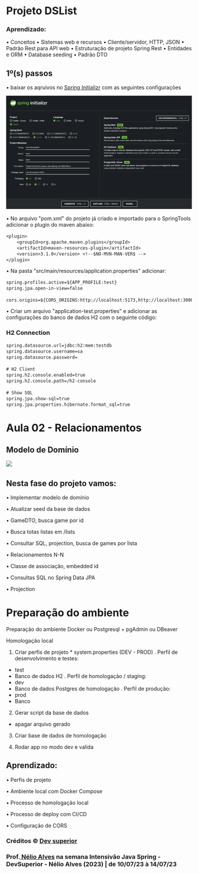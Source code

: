 # Projeto DSList

### Aprendizado:

• Conceitos
• Sistemas web e recursos
• Cliente/servidor, HTTP, JSON
• Padrão Rest para API web
• Estruturação de projeto Spring Rest
• Entidades e ORM
• Database seeding
• Padrão DTO

## 1º(s) passos 

• baixar os aqruivos no <a href="https://start.spring.io/;">Spring Initializr</a> com as seguintes configurações

<img src="https://raw.githubusercontent.com/vivianezzt/ds-list/main/img/projeto.png">

• No arquivo "pom.xml" do projeto já criado e importado para o SpringTools adicionar o plugin do maven abaixo:
````
<plugin>
	<groupId>org.apache.maven.plugins</groupId>
	<artifactId>maven-resources-plugin</artifactId>
	<version>3.1.0</version> <!--$NO-MVN-MAN-VER$ -->
</plugin>
````
• Na pasta "src/main/resources/application.properties" adicionar:

```
spring.profiles.active=${APP_PROFILE:test}
spring.jpa.open-in-view=false

cors.origins=${CORS_ORIGINS:http://localhost:5173,http://localhost:3000}

````

• Criar um arquivo "application-test.properties" e adicionar as configurações do banco de dados H2 com o seguinte código:


### H2 Connection
```
spring.datasource.url=jdbc:h2:mem:testdb
spring.datasource.username=sa
spring.datasource.password=

# H2 Client
spring.h2.console.enabled=true
spring.h2.console.path=/h2-console

# Show SQL
spring.jpa.show-sql=true
spring.jpa.properties.hibernate.format_sql=true

```


# Aula 02 - Relacionamentos

## Modelo de Domínio

<img src="https://raw.githubusercontent.com/vivianezzt/ds-list/main/img/dslist-model.png">

## Nesta fase do projeto vamos:

• Implementar modelo de domínio

• Atualizar seed da base de dados

• GameDTO, busca game por id

• Busca totas listas em /lists

• Consultar SQL, projection, busca de games por lista

• Relacionamentos N-N

• Classe de associação, embedded id

• Consultas SQL no Spring Data JPA

• Projection


# Preparação do ambiente

Preparação do ambiente
Docker ou Postgresql + pgAdmin ou DBeaver

Homologação local

1. Criar perfis de projeto * system.properties (DEV - PROD)
. Perfil de desenvolvimento e testes:
- test
- Banco de dados H2
. Perfil de homologação / staging:
- dev
- Banco de dados Postgres de homologação
. Perfil de produção:
- prod
- Banco
  
2. Gerar script da base de dados
* apagar arquivo gerado
  
3. Criar base de dados de homologação
   
4. Rodar app no modo dev e valida
   

## Aprendizado:

• Perfis de projeto

• Ambiente local com Docker Compose

• Processo de homologação local

• Processo de deploy com CI/CD

• Configuração de CORS

### Créditos &copy; <a href="https://devsuperior.com.br/bootcamp">Dev superior</a>
### Prof.<a href="https://www.youtube.com/@DevSuperior"> Nélio Alves</a> na semana Intensivão Java Spring - DevSuperior - Nélio Alves (2023) | de 10/07/23 à 14/07/23





